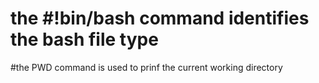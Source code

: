# the #!bin/bash command identifies the bash file type 
#the PWD  command is used to prinf the current working directory
#
